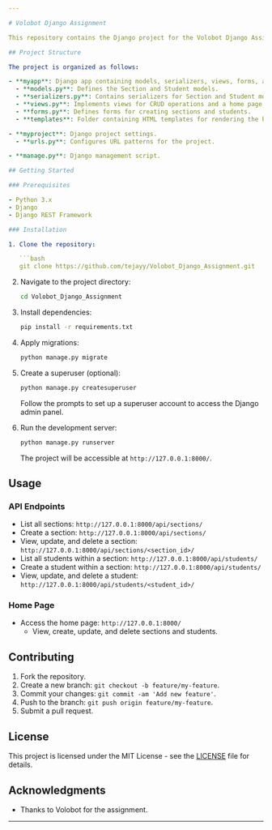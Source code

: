 ```yaml
---

# Volobot Django Assignment

This repository contains the Django project for the Volobot Django Assignment. The project is designed to manage sections and students, providing CRUD (Create, Read, Update, Delete) functionality through Django REST Framework.

## Project Structure

The project is organized as follows:

- **myapp**: Django app containing models, serializers, views, forms, and templates.
  - **models.py**: Defines the Section and Student models.
  - **serializers.py**: Contains serializers for Section and Student models.
  - **views.py**: Implements views for CRUD operations and a home page.
  - **forms.py**: Defines forms for creating sections and students.
  - **templates**: Folder containing HTML templates for rendering the home page and forms.

- **myproject**: Django project settings.
  - **urls.py**: Configures URL patterns for the project.

- **manage.py**: Django management script.

## Getting Started

### Prerequisites

- Python 3.x
- Django
- Django REST Framework

### Installation

1. Clone the repository:

   ```bash
   git clone https://github.com/tejayy/Volobot_Django_Assignment.git
   ```

2. Navigate to the project directory:

   ```bash
   cd Volobot_Django_Assignment
   ```

3. Install dependencies:

   ```bash
   pip install -r requirements.txt
   ```

4. Apply migrations:

   ```bash
   python manage.py migrate
   ```

5. Create a superuser (optional):

   ```bash
   python manage.py createsuperuser
   ```

   Follow the prompts to set up a superuser account to access the Django admin panel.

6. Run the development server:

   ```bash
   python manage.py runserver
   ```

   The project will be accessible at `http://127.0.0.1:8000/`.

## Usage

### API Endpoints

- List all sections: `http://127.0.0.1:8000/api/sections/`
- Create a section: `http://127.0.0.1:8000/api/sections/`
- View, update, and delete a section: `http://127.0.0.1:8000/api/sections/<section_id>/`
- List all students within a section: `http://127.0.0.1:8000/api/students/`
- Create a student within a section: `http://127.0.0.1:8000/api/students/`
- View, update, and delete a student: `http://127.0.0.1:8000/api/students/<student_id>/`

### Home Page

- Access the home page: `http://127.0.0.1:8000/`
  - View, create, update, and delete sections and students.

## Contributing

1. Fork the repository.
2. Create a new branch: `git checkout -b feature/my-feature`.
3. Commit your changes: `git commit -am 'Add new feature'`.
4. Push to the branch: `git push origin feature/my-feature`.
5. Submit a pull request.

## License

This project is licensed under the MIT License - see the [LICENSE](LICENSE) file for details.

## Acknowledgments

- Thanks to Volobot for the assignment.

---
```

